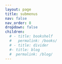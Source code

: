 ```yaml
---
layout: page
title: submenus
nav: false
nav_order: 8
dropdown: false
children:
  # - title: bookshelf
  #   permalink: /books/
  # - title: divider
  #- title: blog
  #  permalink: /blog/
---
```

